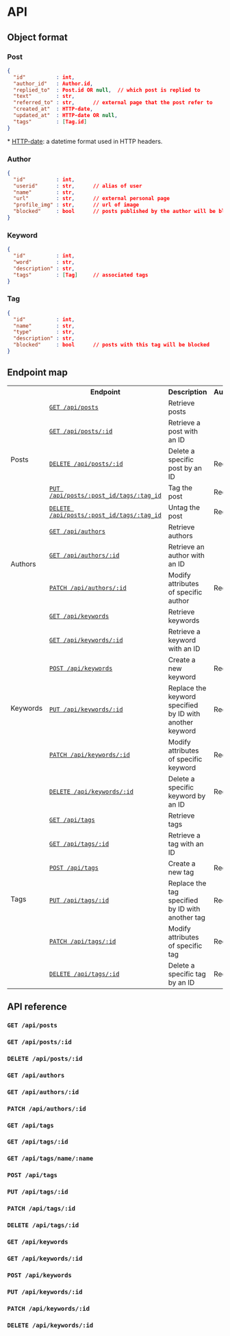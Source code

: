 # API

## Object format

### Post

```JSON
{
  "id"          : int,
  "author_id"   : Author.id,
  "replied_to"  : Post.id OR null,  // which post is replied to
  "text"        : str,
  "referred_to" : str,      // external page that the post refer to
  "created_at"  : HTTP-date,
  "updated_at"  : HTTP-date OR null,
  "tags"        : [Tag.id]
}
```

\* [HTTP-date](https://httpwg.org/specs/rfc7232.html#imported.abnf): a datetime format used in HTTP headers.

### Author

```JSON
{
  "id"          : int,
  "userid"      : str,      // alias of user
  "name"        : str,
  "url"         : str,      // external personal page
  "profile_img" : str,      // url of image
  "blocked"     : bool      // posts published by the author will be blocked
}
```

### Keyword

```JSON
{
  "id"          : int,
  "word"        : str,
  "description" : str,
  "tags"        : [Tag]     // associated tags
}
```

### Tag

```JSON
{
  "id"          : int,
  "name"        : str,
  "type"        : str,
  "description" : str,
  "blocked"     : bool      // posts with this tag will be blocked
}
```

## Endpoint map

<table>
  <tr>
    <th></th>
    <th>Endpoint</th>
    <th>Description</th>
    <th>Authorization</th>
  </tr>
  <tr>
    <td rowspan="5">Posts</td>
    <td><a href="#get-apiposts"><code>GET /api/posts</code></a></td>
    <td>Retrieve posts</td>
    <td></td>
  </tr>
  <tr>
    <td><a href="#get-apipostsid"><code>GET /api/posts/:id</code></a></td>
    <td>Retrieve a post with an ID</td>
    <td></td>
  </tr>
  <tr>
    <td><a href="#delete-apipostsid"><code>DELETE /api/posts/:id</code></a></td>
    <td>Delete a specific post by an ID</td>
    <td>Required</td>
  </tr>
  <tr>
    <td>
      <a href="#put-apipostspost_idtagstag_id">
        <code>PUT /api/posts/:post_id/tags/:tag_id</code>
      </a>
    </td>
    <td>Tag the post</td>
    <td>Required</td>
  </tr>
  <tr>
    <td>
      <a href="#delete-apipostspost_idtagstag_id">
        <code>DELETE /api/posts/:post_id/tags/:tag_id</code>
      </a>
    </td>
    <td>Untag the post</td>
    <td>Required</td>
  </tr>
  <tr>
    <td rowspan="3">Authors</td>
    <td><a href="#get-apiauthors"><code>GET /api/authors</code></a></td>
    <td>Retrieve authors</td>
    <td></td>
  </tr>
  <tr>
    <td><a href="#get-apiauthorsid"><code>GET /api/authors/:id</code></a></td>
    <td>Retrieve an author with an ID</td>
    <td></td>
  </tr>
  <tr>
    <td><a href="#patch-apiauthorsid"><code>PATCH /api/authors/:id</code></a></td>
    <td>Modify attributes of specific author</td>
    <td>Required</td>
  </tr>
  <tr>
    <td rowspan="6">Keywords</td>
    <td><a href="#get-apikeywords"><code>GET /api/keywords</code></a></td>
    <td>Retrieve keywords</td>
    <td></td>
  </tr>
  <tr>
    <td><a href="#get-apikeywordsid"><code>GET /api/keywords/:id</code></a></td>
    <td>Retrieve a keyword with an ID</td>
    <td></td>
  </tr>
  <tr>
    <td><a href="#post-apikeywords"><code>POST /api/keywords</code></a></td>
    <td>Create a new keyword</td>
    <td>Required</td>
  </tr>
  <tr>
    <td><a href="#put-apikeywordsid"><code>PUT /api/keywords/:id</code></a></td>
    <td>Replace the keyword specified by ID with another keyword</td>
    <td>Required</td>
  </tr>
  <tr>
    <td><a href="#patch-apikeywordsid"><code>PATCH /api/keywords/:id</code></a></td>
    <td>Modify attributes of specific keyword</td>
    <td>Required</td>
  </tr>
  <tr>
    <td><a href="#delete-apikeywordsid"><code>DELETE /api/keywords/:id</code></a></td>
    <td>Delete a specific keyword by an ID</td>
    <td>Required</td>
  </tr>
  <tr>
    <td rowspan="7">Tags</td>
    <td><a href="#get-apitags"><code>GET /api/tags</code></a></td>
    <td>Retrieve tags</td>
    <td></td>
  </tr>
  <tr>
    <td><a href="#get-apitagsid"><code>GET /api/tags/:id</code></a></td>
    <td>Retrieve a tag with an ID</td>
    <td></td>
  </tr>
  <tr>
    <td><a href="#post-apitags"><code>POST /api/tags</code></a></td>
    <td>Create a new tag</td>
    <td>Required</td>
  </tr>
  <tr>
    <td><a href="#put-apitagsid"><code>PUT /api/tags/:id</code></a></td>
    <td>Replace the tag specified by ID with another tag</td>
    <td>Required</td>
  </tr>
  <tr>
    <td><a href="#patch-apitagsid"><code>PATCH /api/tags/:id</code></a></td>
    <td>Modify attributes of specific tag</td>
    <td>Required</td>
  </tr>
  <tr>
    <td><a href="#delete-apitagsid"><code>DELETE /api/tags/:id</code></a></td>
    <td>Delete a specific tag by an ID</td>
    <td>Required</td>
  </tr>
</table>

## API reference

### `GET /api/posts`

### `GET /api/posts/:id`

### `DELETE /api/posts/:id`

### `GET /api/authors`

### `GET /api/authors/:id`

### `PATCH /api/authors/:id`

### `GET /api/tags`

### `GET /api/tags/:id`

### `GET /api/tags/name/:name`

### `POST /api/tags`

### `PUT /api/tags/:id`

### `PATCH /api/tags/:id`

### `DELETE /api/tags/:id`

### `GET /api/keywords`

### `GET /api/keywords/:id`

### `POST /api/keywords`

### `PUT /api/keywords/:id`

### `PATCH /api/keywords/:id`

### `DELETE /api/keywords/:id`
